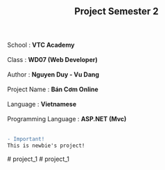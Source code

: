 <head>
  <meta charset="utf-8">
</head>

<body>
<header>
<h2 align="center">Project Semester 2</h2>
</header>

School : <b>VTC Academy</b><br><br>
Class : <b>WD07 (Web Developer)</b><br><br>
Author : <b>Nguyen Duy - Vu Dang</b><br><br>
Project Name : <b>Bán Cơm Online</b><br><br>
Language : <b>Vietnamese</b><br><br>
Programming Language : <b>ASP.NET (Mvc)</b><br><br>
```diff
- Important!
This is newbie's project!
```

</body>
#   p r o j e c t _ 1  
 #   p r o j e c t _ 1  
 